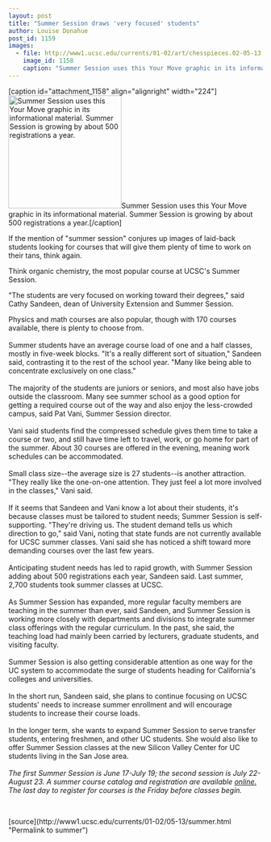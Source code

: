 ```yaml
---
layout: post
title: "Summer Session draws 'very focused' students"
author: Louise Donahue
post_id: 1159
images:
  - file: http://www1.ucsc.edu/currents/01-02/art/chesspieces.02-05-13.224.jpg
    image_id: 1158
    caption: "Summer Session uses this Your Move graphic in its informational material. Summer Session is growing by about 500 registrations a year."
---
```


[caption id="attachment_1158" align="alignright" width="224"]<a href="http://localhost/mysite/wp-content/uploads/2002/05/chesspieces.02-05-13.224.jpg"><img class="size-full wp-image-1158" src="http://localhost/mysite/wp-content/uploads/2002/05/chesspieces.02-05-13.224.jpg" alt="Summer Session uses this Your Move graphic in its informational material. Summer Session is growing by about 500 registrations a year." width="224" height="224" /></a>Summer Session uses this Your Move graphic in its informational material. Summer Session is growing by about 500 registrations a year.[/caption]
<p>
  If the mention of "summer session" conjures up images of laid-back students looking for courses that will give them plenty of time to work on their tans, think again.
</p>Think organic chemistry, the most popular course at UCSC's Summer Session.
<p>
  "The students are very focused on working toward their degrees," said Cathy Sandeen, dean of University Extension and Summer Session.
</p>
<p>
  Physics and math courses are also popular, though with 170 courses available, there is plenty to choose from.<br>
  <br>
  Summer students have an average course load of one and a half classes, mostly in five-week blocks. "It's a really different sort of situation," Sandeen said, contrasting it to the rest of the school year. "Many like being able to concentrate exclusively on one class."<br>
  <br>
  The majority of the students are juniors or seniors, and most also have jobs outside the classroom. Many see summer school as a good option for getting a required course out of the way and also enjoy the less-crowded campus, said Pat Vani, Summer Session director.<br>
  <br>
  Vani said students find the compressed schedule gives them time to take a course or two, and still have time left to travel, work, or go home for part of the summer. About 30 courses are offered in the evening, meaning work schedules can be accommodated.<br>
  <br>
  Small class size--the average size is 27 students--is another attraction. "They really like the one-on-one attention. They just feel a lot more involved in the classes," Vani said.<br>
  <br>
  If it seems that Sandeen and Vani know a lot about their students, it's because classes must be tailored to student needs; Summer Session is self-supporting. "They're driving us. The student demand tells us which direction to go," said Vani<b>,</b> noting that state funds are not currently available for UCSC summer classes. Vani said she has noticed a shift toward more demanding courses over the last few years.<br>
  <br>
  Anticipating student needs has led to rapid growth, with Summer Session adding about 500 registrations each year, Sandeen said. Last summer, 2,700 students took summer classes at UCSC.<br>
  <br>
  As Summer Session has expanded, more regular faculty members are teaching in the summer than ever, said Sandeen, and Summer Session is working more closely with departments and divisions to integrate summer class offerings with the regular curriculum. In the past, she said, the teaching load had mainly been carried by lecturers, graduate students, and visiting faculty.<br>
  <br>
  Summer Session is also getting considerable attention as one way for the UC system to accommodate the surge of students heading for California's colleges and universities.<br>
  <br>
  In the short run, Sandeen said, she plans to continue focusing on UCSC students' needs to increase summer enrollment and will encourage students to increase their course loads.<br>
  <br>
  In the longer term, she wants to expand Summer Session to serve transfer students, entering freshmen, and other UC students. She would also like to offer Summer Session classes at the new Silicon Valley Center for UC students living in the San Jose area.<br>
  <br>
  <i>The first Summer Session is June 17-July 19; the second session is July 22-August 23. A summer course catalog and registration are available</i> <a href="http://summer.ucsc.edu/"><i>online.</i></a> <i>The last day to register for courses is the Friday before classes begin.</i>
</p>
<p>
  <br>

</p>
<p>

</p>
[source](http://www1.ucsc.edu/currents/01-02/05-13/summer.html "Permalink to summer")
